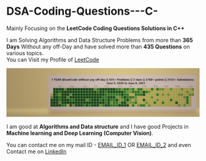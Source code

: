 # DSA-Coding-Questions---C-
Mainly Focusing on the **LeetCode Coding Questions Solutions in C++**

I am Solving Algorithms and Data Structure Problems from more than **365 Days** Without any off-Day and have solved more than **435 Questions** on various topics.  
You can Visit my Profile of [LeetCode](https://leetcode.com/Nisarg1406/)

<img src = "Hardwork Images/1 year at Leetcode.jpg" width = "700">

I am good at **Algorithms and Data structure** and I have good Projects in **Machine learning and Deep Learning (Computer Vision)**. 

You can contact me on my mail ID - [EMAIL_ID_1](nisarg.mehta18@vit.edu) OR [EMAIL_ID_2](nisargmehta2000@gmail.com)  and even Contact me on [LinkedIn](https://www.linkedin.com/in/nisarg1406/) 
